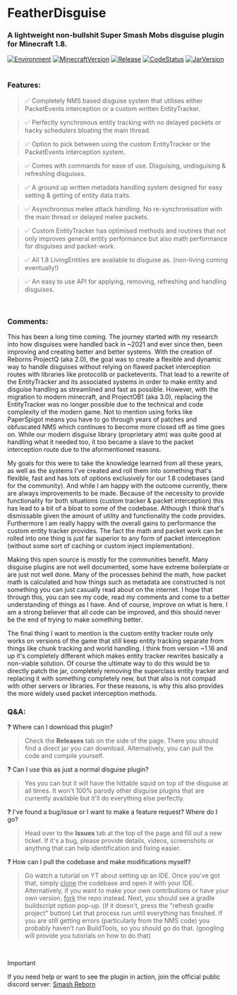 # FeatherDisguise
### A lightweight non-bullshit Super Smash Mobs disguise plugin for Minecraft 1.8.
[![Environment](https://img.shields.io/badge/environment-serverside-blue.svg)](https://shields.io/) [![MinecraftVersion](https://img.shields.io/badge/minecraftversion-1.8-blue.svg)](https://shields.io/) [![Release](https://img.shields.io/badge/release-1.1.1-blue.svg)](https://shields.io/) [![CodeStatus](https://img.shields.io/badge/status-stable-green.svg)](https://shields.io/) [![JarVersion](https://img.shields.io/badge/servertype-spigot-orange.svg)](https://shields.io/)
<br />
<br />

### Features:

> ✅ Completely NMS based disguise system that utilises either PacketEvents interception or a custom written EntityTracker.

> ✅ Perfectly synchronous entity tracking with no delayed packets or hacky schedulers bloating the main thread.

> ✅ Option to pick between using the custom EntityTracker or the PacketEvents interception system.

> ✅ Comes with commands for ease of use. Disguising, undisguising & refreshing disguises.

> ✅ A ground up written metadata handling system designed for easy setting & getting of entity data traits.

> ✅ Asynchronous melee attack handling. No re-synchronisation with the main thread or delayed melee packets.

> ✅ Custom EntityTracker has optimised methods and routines that not only improves general entity performance but also math performance for disguises and packet-work.

> ✅ All 1.8 LivingEntities are available to disguise as. (non-living coming eventually!)

> ✅ An easy to use API for applying, removing, refreshing and handling disguises.
<br />

### Comments:

This has been a long time coming. The journey started with my research into how disguises were handled back in ~2021 and ever since then, been improving and creating better and better systems. With the creation of Reborns ProjectQ (aka 2.0), the goal was to create a flexible and dynamic way to handle disguises without relying on flawed packet interception routes with libraries like protocolib or packetevents. That lead to a rewrite of the EntityTracker and its associated systems in order to make entity and disguise handling as streamlined and fast as possible. However, with the migration to modern minecraft, and ProjectOB1 (aka 3.0), replacing the EntityTracker was no longer possible due to the technical and code complexity of the modern game. Not to mention using forks like PaperSpigot means you have to go through years of patches and obfuscated NMS which continues to become more closed off as time goes on. While our modern disguise library (proprietary atm) was quite good at handling what it needed too, it too became a slave to the packet interception route due to the aformentioned reasons. 

My goals for this were to take the knowledge learned from all these years, as well as the systems I've created and roll them into something that's flexible, fast and has lots of options exclusively for our 1.8 codebases (and for the community). And while I am happy with the outcome currently, there are always improvements to be made. Because of the necessity to provide functionality for both situations (custom tracker & packet interception) this has lead to a bit of a bloat to some of the codebase. Although I think that's dismissable given the amount of utility and functionality the code provides. Furthermore I am really happy with the overall gains to performance the custom entity tracker provides. The fact the math and packet work can be rolled into one thing is just far superior to any form of
packet interception (without some sort of caching or custom inject implementation). 

Making this open source is mostly for the communities benefit. Many disguise plugins are not well documented, some have extreme boilerplate or are just not well done. Many of the processes behind the math, how packet math is calculated and how things such as metadata are constructed is not something you can just casually read about on the internet. I hope that through this, you can see my code, read my comments and come to a better understanding of things as I have. And of course, improve on what is here. I am a strong believer that all code can be improved, and this should never be the end of trying to make something better. 

The final thing I want to mention is the custom entity tracker route only works on versions of the game that still keep entity tracking separate from things like chunk tracking and world handling. I think from version ~1.16 and up it's completely different which makes entity tracker rewrites basically a non-viable solution. Of course the ultimate way to do this would be to directly patch the jar, completely removing the superclass entity tracker and replacing it with something completely new, but that also is not compad with other servers or libraries. For these reasons, is why this also provides the more widely used packet interception methods. 
<br />

### Q&A:

**?**  Where can I download this plugin?
> Check the **Releases** tab on the side of the page. There you should find a direct jar you can download. Alternatively, you can pull the code and compile yourself.

**?**  Can I use this as just a normal disguise plugin?
> Yes you can but it will have the hittable squid on top of the disguise at all times. It won't 100% parody other disguise plugins that are currently available but it'll do everything else perfectly.

**?**  I've found a bug/issue or I want to make a feature request? Where do I go?
> Head over to the **Issues** tab at the top of the page and fill out a new ticket. If it's a bug, please provide details, videos, screenshots or anything that can help identification and fixing easier.

**?**  How can I pull the codebase and make modifications myself?
> Go watch a tutorial on YT about setting up an IDE. Once you've got that, simply <ins>clone</ins> the codebase and open it with your IDE. Alternatively, if you want to make your own contributions or have your own version, <ins>fork</ins> the repo instead. Next, you should see a gradle buildscript option pop-up. (if it doesn't, press the "refresh gradle project" button) Let that process run until everything has finished. If you are still getting errors (particularly from the NMS code) you probably haven't run BuildTools, so you should go do that. (googling will provide you tutorials on how to do that)
<br />

> [!IMPORTANT]
> If you need help or want to see the plugin in action, join the official public discord server: [Smash Reborn](https://discord.gg/yPyGdjzSzw)
